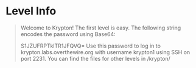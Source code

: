 # Level Info
> Welcome to Krypton! The first level is easy. The following string encodes the password using Base64:
>
> S1JZUFRPTklTR1JFQVQ=
> Use this password to log in to krypton.labs.overthewire.org with username krypton1 using SSH on port 2231. You can find the files for other levels in /krypton/
